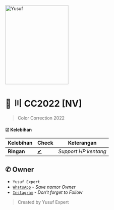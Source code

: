 <img src="https://cdn.pixabay.com/photo/2018/09/11/14/49/moe-3669736_1280.png" alt="Yusuf" width="200" height="250">

# 🌱 〣 CC2022 [NV]
> Color Correction 2022

#### ☑ Kelebihan
|Kelebihan|Check|Keterangan|
|-|-|-|
|**Ringan**|[✔](https://github.com/avianz37)|*Support HP kentang*|

## ✆ Owner
- `Yusuf Expert`
- [`WhatsApp`](wa.me/6283873115706) - *Save nomor Owner*
- [`Instagram`](instagram.com/yusuf.expert) - *Don't forget to Follow*

> Created by Yusuf Expert
